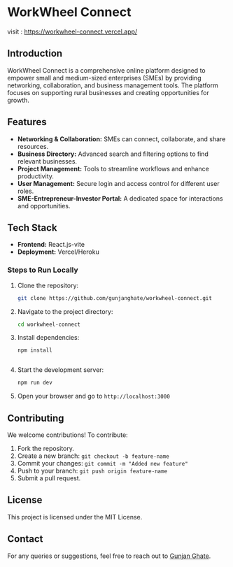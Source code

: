 # WorkWheel Connect
visit : https://workwheel-connect.vercel.app/

## Introduction
WorkWheel Connect is a comprehensive online platform designed to empower small and medium-sized enterprises (SMEs) by providing networking, collaboration, and business management tools. The platform focuses on supporting rural businesses and creating opportunities for growth.

## Features
- **Networking & Collaboration:** SMEs can connect, collaborate, and share resources.
- **Business Directory:** Advanced search and filtering options to find relevant businesses.
- **Project Management:** Tools to streamline workflows and enhance productivity.
- **User Management:** Secure login and access control for different user roles.
- **SME-Entrepreneur-Investor Portal:** A dedicated space for interactions and opportunities.

## Tech Stack
- **Frontend:** React.js-vite
- **Deployment:** Vercel/Heroku

### Steps to Run Locally
1. Clone the repository:
   ```sh
   git clone https://github.com/gunjanghate/workwheel-connect.git
   ```
2. Navigate to the project directory:
   ```sh
   cd workwheel-connect
   ```
3. Install dependencies:
   ```sh
   npm install
   ```

   ```
4. Start the development server:
   ```sh
   npm run dev
   ```
5. Open your browser and go to `http://localhost:3000`

## Contributing
We welcome contributions! To contribute:
1. Fork the repository.
2. Create a new branch: `git checkout -b feature-name`
3. Commit your changes: `git commit -m "Added new feature"`
4. Push to your branch: `git push origin feature-name`
5. Submit a pull request.

## License
This project is licensed under the MIT License.

## Contact
For any queries or suggestions, feel free to reach out to [Gunjan Ghate](https://github.com/gunjanghate).

